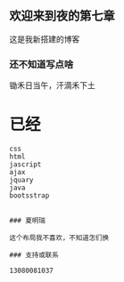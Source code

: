 ## 欢迎来到夜的第七章

这是我新搭建的博客

### 还不知道写点啥

锄禾日当午，汗滴禾下土

# 已经
```
css
html
jascript
ajax
jquary
java
bootsstrap
```
~~~~~

### 夏明瑞

这个布局我不喜欢，不知道怎们换

### 支持或联系

13080081037
